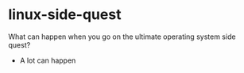 # linux-side-quest
What can happen when you go on the ultimate operating system side quest?

* A lot can happen
